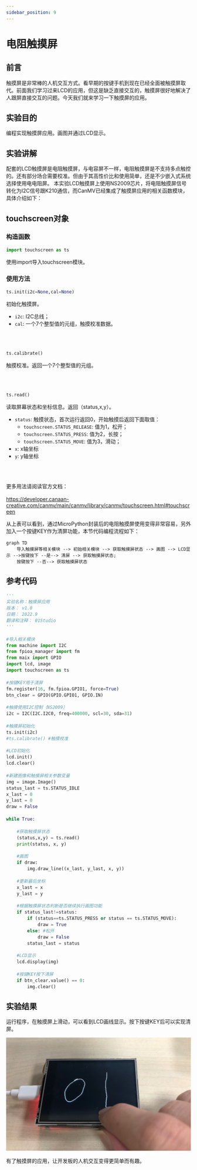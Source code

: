 ```yaml
---
sidebar_position: 9
---
```


# 电阻触摸屏

## 前言
触摸屏是非常棒的人机交互方式。看早期的按键手机到现在已经全面被触摸屏取代。前面我们学习过来LCD的应用，但这是缺乏直接交互的，触摸屏很好地解决了人跟屏直接交互的问题。今天我们就来学习一下触摸屏的应用。

## 实验目的
编程实现触摸屏应用。画图并通过LCD显示。

## 实验讲解

配套的LCD触摸屏是电阻触摸屏，与电容屏不一样，电阻触摸屏是不支持多点触控的。还有部分场合需要校准。但由于其高性价比和使用简单，还是不少嵌入式系统选择使用电电阻屏。
本实验LCD触摸屏上使用NS2009芯片，将电阻触摸屏信号转化为I2C信号跟K210通信，而CanMV已经集成了触摸屏应用的相关函数模块，具体介绍如下：


## touchscreen对象

### 构造函数
```python
import touchscreen as ts
```
使用import导入touchscreen模块。

### 使用方法

```python
ts.init(i2c=None,cal=None)
```
初始化触摸屏。
- `i2c`: I2C总线；
- `cal`: 一个7个整型值的元组，触摸校准数据。

<br></br>

```python
ts.calibrate()
```
触摸校准。返回一个7个整型值的元组。

<br></br>

```python
ts.read()
```
读取屏幕状态和坐标信息。返回（status,x,y）。
- `status`: 触摸状态，首次运行返回0，开始触摸后返回下面取值：
    - `touchscreen.STATUS_RELEASE`: 值为1，松开；
    - `touchscreen.STATUS_PRESS`: 值为2，长按；
    - `touchscreen.STATUS_MOVE`: 值为3，滑动；
- `x`: x轴坐标
- `y`: y轴坐标

<br></br>

更多用法请阅读官方文档：<br></br>
https://developer.canaan-creative.com/canmv/main/canmv/library/canmv/touchscreen.html#touchscreen

从上表可以看到，通过MicroPython封装后的电阻触摸屏使用变得非常容易，另外加入一个按键KEY作为清屏功能，本节代码编程流程如下：

```mermaid
graph TD
    导入触摸屏等相关模块 --> 初始相关模块 --> 获取触摸屏状态 --> 画图 --> LCD显示 -->按键按下 --是--> 清屏 --> 获取触摸屏状态;
    按键按下 --否--> 获取触摸屏状态
```

## 参考代码

```python
'''
实验名称：触摸屏应用
版本： v1.0
日期： 2022.9
翻译和注释： 01Studio
'''

#导入相关模块
from machine import I2C
from fpioa_manager import fm
from maix import GPIO
import lcd, image
import touchscreen as ts

#按键KEY用于清屏
fm.register(16, fm.fpioa.GPIO1, force=True)
btn_clear = GPIO(GPIO.GPIO1, GPIO.IN)

#触摸使用I2C控制（NS2009）
i2c = I2C(I2C.I2C0, freq=400000, scl=30, sda=31)

#触摸屏初始化
ts.init(i2c)
#ts.calibrate() #触摸校准

#LCD初始化
lcd.init()
lcd.clear()

#新建图像和触摸屏相关参数变量
img = image.Image()
status_last = ts.STATUS_IDLE
x_last = 0
y_last = 0
draw = False

while True:

    #获取触摸屏状态
    (status,x,y) = ts.read()
    print(status, x, y)

    #画图
    if draw:
        img.draw_line((x_last, y_last, x, y))

    #更新最后坐标
    x_last = x
    y_last = y

    #根据触摸屏状态判断是否继续执行画图功能
    if status_last!=status:
        if (status==ts.STATUS_PRESS or status == ts.STATUS_MOVE):
            draw = True
        else: #松开
            draw = False
        status_last = status

    #LCD显示
    lcd.display(img)

    #按键KEY按下清屏
    if btn_clear.value() == 0:
        img.clear()
```

## 实验结果

运行程序，在触摸屏上滑动，可以看到LCD画线显示。按下按键KEY后可以实现清屏。

![touchscreen](./img/touchscreen/touchscreen1.jpg)

有了触摸屏的应用，让开发板的人机交互变得更简单而有趣。